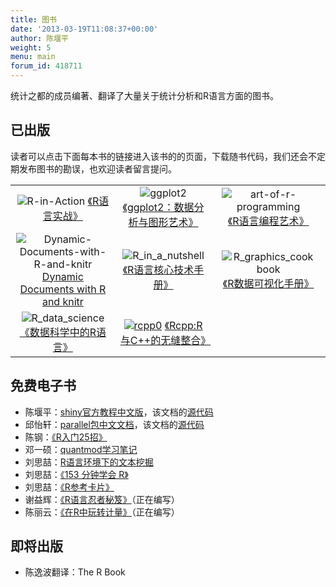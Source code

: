 ```yaml
---
title: 图书
date: '2013-03-19T11:08:37+00:00'
author: 陈堰平
weight: 5
menu: main
forum_id: 418711
---
```


<style>
img{
  max-width: 150px;
  max-height: 200px
}
</style>

统计之都的成员编著、翻译了大量关于统计分析和R语言方面的图书。

## 已出版

读者可以点击下面每本书的链接进入该书的的页面，下载随书代码，我们还会不定期发布图书的勘误，也欢迎读者留言提问。

| | | |
|:--------------------------------------------------------------------------------------------------------------------------------------------------------------------------------------------------------------------------------------------------:|:-------------------------------------------------------------------------------------------------------------------------------------------------------------------------------------------------------:|:---------------------------------------------------------------------------------------------------------------------------------------------------------------------------------------:|
|![R-in-Action](https://uploads.cosx.org/2013/03/r-in-action-small.jpg) [《R语言实战》](/2013/03/r-in-action/ "《R语言实战》")                                                                                                           |![ggplot2](https://uploads.cosx.org/2013/05/ggplot2-212x300.jpg) [《ggplot2：数据分析与图形艺术》](/2013/05/ggplot2/ "《ggplot2：数据分析与图形艺术》")                                      |![art-of-r-programming](https://uploads.cosx.org/2013/05/art-of-r-small.jpg) [《R语言编程艺术》](/2013/05/the-art-r-programming/ "《R语言编程艺术》")                        |
|![Dynamic-Documents-with-R-and-knitr](https://images.tandf.co.uk/common/jackets/crclarge/978148220/9781482203530.jpg) [Dynamic Documents with R and knitr](http://www.crcpress.com/product/isbn/9781482203530 "Dynamic Documents with R and knitr") |![R_in_a_nutshell](https://uploads.cosx.org/2013/03/R_in_a_nutshell.jpg)[《R语言核心技术手册》](http://www.oreilly.com.cn/index.php?func=book&isbn=978-7-121-23786-7)                        |![R_graphics_cookbook](https://uploads.cosx.org/2013/03/R_graphics_cookbook.png) [《R数据可视化手册》](http://www.oreilly.com.cn/index.php?func=book&isbn=978-7-115-34227-0) |
|![R_data_science](https://uploads.cosx.org/2013/03/R_data_science.jpg) [《数据科学中的R语言》](/2015/07/years-as-a-data-scientist/ "Dynamic Documents with R and knitr")                                                                |[ ![rcpp0](https://uploads.cosx.org/2013/03/rcpp0.jpg)](https://uploads.cosx.org/2013/03/rcpp0.jpg) [《Rcpp:R与C++的无缝整合》](/2016/01/seamless-r-and-c-integration-with-rcpp/) |  

## 免费电子书

  * 陈堰平：[shiny官方教程中文版](http://yanping.me/shiny-tutorial/)，该文档的[源代码](https://github.com/yanping/shiny-tutorial)
  * 邱怡轩：[parallel包中文文档](https://github.com/yixuan/parallel-translation/blob/master/parallel_zh_CN.pdf?raw=true)，该文档的[源代码](https://github.com/yixuan/parallel-translation)
  * 陈钢：[《R入门25招》](http://gossipcoder.com/?tag=r%E5%85%A5%E9%97%A825%E6%8B%9B "R入门25招")
  * 邓一硕：[quantmod学习笔记](https://github.com/dengyishuo/dengyishuo.github.com/tree/master/RFinance)
  * 刘思喆：[R语言环境下的文本挖掘](http://www.bjt.name/upload/pdf/Text%20Mining%20in%20R.pdf)
  * 刘思喆：[《153 分钟学会 R》](http://cran.r-project.org/doc/contrib/Liu-FAQ.pdf "153 分钟学会 R")
  * 刘思喆：[《R参考卡片》](http://cran.r-project.org/doc/contrib/Liu-R-refcard.pdf "R参考卡片")
  * 谢益辉：[《R语言忍者秘笈》](https://github.com/yihui/r-ninja "R语言忍者秘笈")（正在编写）
  * 陈丽云：[《在R中玩转计量》](https://github.com/cloudly/Play-Econometrics-with-R "在R中玩转计量")（正在编写）

## 即将出版

  * 陈逸波翻译：The R Book
